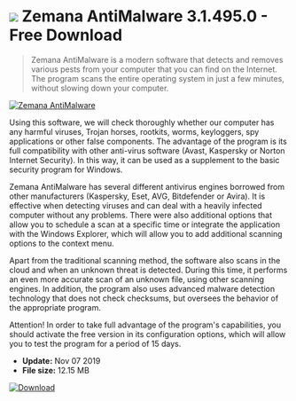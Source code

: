 # ![](https://cdn.softexe.net/static/icon/c/zemana-antimalware-8712.png) Zemana AntiMalware 3.1.495.0 - Free Download

> Zemana AntiMalware is a modern software that detects and removes various pests from your computer that you can find on the Internet. The program scans the entire operating system in just a few minutes, without slowing down your computer.

[![Zemana AntiMalware](https://gallery.dpcdn.pl/imgc/Tools/10254/g_-_420x350_1.5_-_x20150312222435_0.png)](https://softexe.net/win/security-privacy/scanners/zemana-antimalware:hgpb.html)

Using this software, we will check thoroughly whether our computer has any harmful viruses, Trojan horses, rootkits, worms, keyloggers, spy applications or other false components. The advantage of the program is its full compatibility with other anti-virus software (Avast, Kaspersky or Norton Internet Security). In this way, it can be used as a supplement to the basic security program for Windows. 
 
 
 Zemana AntiMalware has several different antivirus engines borrowed from other manufacturers (Kaspersky, Eset, AVG, Bitdefender or Avira). It is effective when detecting viruses and can deal with a heavily infected computer without any problems. There were also additional options that allow you to schedule a scan at a specific time or integrate the application with the Windows Explorer, which will allow you to add additional scanning options to the context menu. 
 
 
 Apart from the traditional scanning method, the software also scans in the cloud and when an unknown threat is detected. During this time, it performs an even more accurate scan of an unknown file, using other scanning engines. In addition, the program also uses advanced malware detection technology that does not check checksums, but oversees the behavior of the appropriate program. 
 
 Attention!
 In order to take full advantage of the program's capabilities, you should activate the free version in its configuration options, which will allow you to test the program for a period of 15 days.


- **Update:** Nov 07 2019
- **File size:** 12.15 MB

[![Download](https://cdn.softexe.net/static/img/download.png)](https://softexe.net/win/security-privacy/scanners/zemana-antimalware:hgpb.html)

